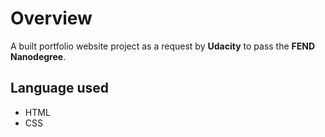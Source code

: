 # Overview
A built portfolio website project as a request by **Udacity** to pass the **FEND Nanodegree**.

## Language used
* HTML
* CSS
